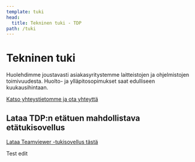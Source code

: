 ```yaml
---
template: tuki
head:
  title: Tekninen tuki - TDP
path: /tuki
---
```


# Tekninen tuki

Huolehdimme joustavasti asiakasyritystemme laitteistojen ja ohjelmistojen toimivuudesta. Huolto- ja ylläpitosopimukset saat edulliseen kuukausihintaan.

<a href="<%- linkTo('/yritys/') %>">Katso yhteystietomme ja ota yhteyttä</a>

## Lataa TDP:n etätuen mahdollistava etätukisovellus

<a href="https://get.teamviewer.com/vcgecef" class="btn btn-large btn-primary">Lataa  Teamviewer -tukisovellus tästä</a>

Test edit




